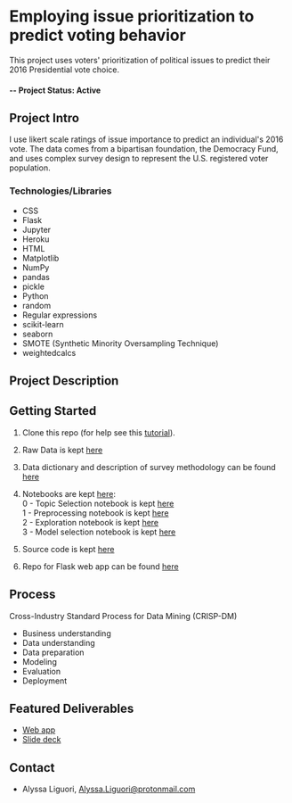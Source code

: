 # Employing issue prioritization to predict voting behavior
This project uses voters' prioritization of political issues to predict their 2016 Presidential vote choice. 

#### -- Project Status: Active

## Project Intro
I use likert scale ratings of issue importance to predict an individual's 2016 vote. The data comes from a bipartisan foundation, the Democracy Fund, and uses complex survey design to represent the U.S. registered voter population. 

### Technologies/Libraries

* CSS
* Flask
* Jupyter
* Heroku
* HTML
* Matplotlib
* NumPy
* pandas
* pickle
* Python
* random
* Regular expressions
* scikit-learn
* seaborn
* SMOTE (Synthetic Minority Oversampling Technique)
* weightedcalcs

## Project Description


## Getting Started

1. Clone this repo (for help see this [tutorial](https://help.github.com/articles/cloning-a-repository/)).

2. Raw Data is kept [here](https://github.com/ali0003433/predict-by-issue-prioritization/tree/master/data/raw)

3. Data dictionary and description of survey methodology can be found [here](https://github.com/ali0003433/predict-by-issue-prioritization/tree/master/references)<br>
    
4. Notebooks are kept [here](https://github.com/ali0003433/predict-by-issue-prioritization/tree/master/notebooks): <br> 
  0 - Topic Selection notebook is kept [here](https://github.com/ali0003433/predict-by-issue-prioritization/blob/master/notebooks/0-al-topic-selection.ipynb) <br>
  1 - Preprocessing notebook is kept [here](https://github.com/ali0003433/predict-by-issue-prioritization/blob/master/notebooks/1-al-preprocessing.ipynb) <br>
  2 - Exploration notebook is kept [here](https://github.com/ali0003433/predict-by-issue-prioritization/blob/master/notebooks/2-al-exploration.ipynb) <br> 
  3 - Model selection notebook is kept [here](https://github.com/ali0003433/predict-by-issue-prioritization/blob/master/notebooks/3-al-model-selection.ipynb) <br> 
 
 5. Source code is kept [here](https://github.com/ali0003433/predict-by-issue-prioritization/tree/master/src)

 6. Repo for Flask web app can be found [here](https://github.com/ali0003433/pred-by-issue-app)
  

## Process 
Cross-Industry Standard Process for Data Mining (CRISP-DM)
- Business understanding
- Data understanding
- Data preparation
- Modeling
- Evaluation
- Deployment

## Featured Deliverables
* [Web app](https://make-prediction.herokuapp.com/)
* [Slide deck](https://github.com/ali0003433/predict-by-issue-prioritization/blob/master/reports/pred-deck.pdf)

## Contact
* Alyssa Liguori, Alyssa.Liguori@protonmail.com 


